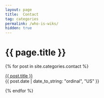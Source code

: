 ```yaml
---
layout: page
title:  Contact
tag: categories
permalink: /who-is-wiks/
hidden: true
---
```


<h1>{{ page.title }}</h1>
{% for post in site.categories.contact %}
<p><a href="{{ post.url }}">{{ post.title }}</a><br>
<span>{{ post.date | date_to_string: "ordinal", "US" }}</span></p>
{% endfor %}